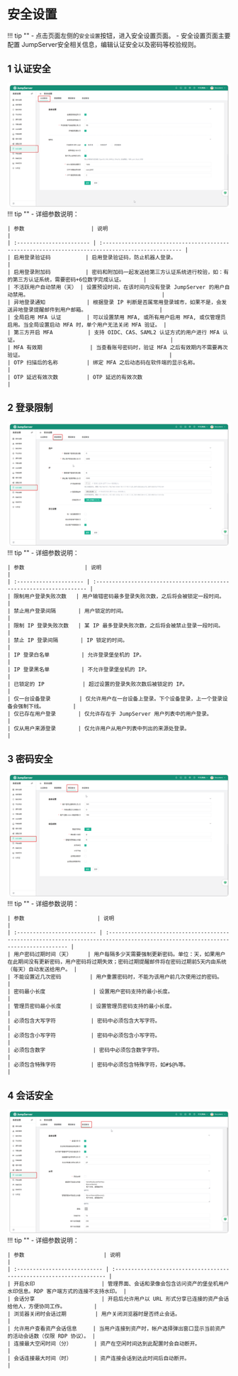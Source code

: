 # 安全设置
!!! tip ""
    - 点击页面左侧的`安全设置`按钮，进入安全设置页面。
    - 安全设置页面主要配置 JumpServer安全相关信息，编辑认证安全以及密码等校验规则。

## 1 认证安全
![V4_security_01.png](../../../img/V4_security_01.png)
!!! tip ""
    - 详细参数说明：

    | 参数                     | 说明                                                                                             |
    | :----------------------- | :----------------------------------------------------------------------------------------------- |
    | 启用登录验证码           | 启用登录验证码，防止机器人登录。                                                                 |
    | 启用登录附加码           | 密码和附加码一起发送给第三方认证系统进行校验，如：有的第三方认证系统，需要密码+6位数字完成认证。      |
    | 不活跃用户自动禁用（天） | 设置预设时间，在该时间内没有登录 JumpServer 的用户自动禁用。                                          |
    | 异地登录通知             | 根据登录 IP 判断是否属常用登录城市，如果不是，会发送异地登录提醒邮件到用户邮箱。                       |
    | 全局启用 MFA 认证        | 可以设置禁用 MFA, 或所有用户启用 MFA, 或仅管理员启用。当全局设置启动 MFA 时，单个用户无法关闭 MFA 验证。 |
    | 第三方开启 MFA           | 支持 OIDC、CAS、SAML2 认证方式的用户进行 MFA 认证。                                                |
    | MFA 有效期               | 当查看账号密码时，验证 MFA 之后有效期内不需要再次验证。                                              |
    | OTP 扫描后的名称         | 绑定 MFA 之后动态码在软件端的显示名称。                                                              |
    | OTP 延迟有效次数         | OTP 延迟的有效次数                                                                                 |


## 2 登录限制
![V4_security_02.png](../../../img/V4_security_02.png)
!!! tip ""
    - 详细参数说明：

    | 参数                   | 说明                                                                 |
    | :--------------------- | :------------------------------------------------------------------- |
    | 限制用户登录失败次数   | 用户输错密码最多登录失败次数，之后将会被锁定一段时间。                     |
    | 禁止用户登录间隔       | 用户锁定的时间。                                                       |
    | 限制 IP 登录失败次数   | 某 IP 最多登录失败次数，之后将会被禁止登录一段时间。                     |
    | 禁止 IP 登录间隔       | IP 锁定的时间。                                                        |
    | IP 登录白名单          | 允许登录堡垒机的 IP。                                                  |
    | IP 登录黑名单          | 不允许登录堡垒机的 IP。                                                 |
    | 已锁定的 IP            | 超过设置的登录失败次数后被锁定的 IP。                                   |
    | 仅一台设备登录         | 仅允许用户在一台设备上登录。下个设备登录，上一个登录设备会强制下线。         |
    | 仅已存在用户登录       | 仅允许存在于 JumpServer 用户列表中的用户登录。                           |
    | 仅从用户来源登录       | 仅允许用户从用户列表中列出的来源处登录。                                 |

## 3 密码安全
![V4_security_03.png](../../../img/V4_security_03.png)
!!! tip ""
    - 详细参数说明：

    | 参数                       | 说明                                                                                                                             |
    | :------------------------- | :------------------------------------------------------------------------------------------------------------------------------- |
    | 用户密码过期时间（天）     | 用户每隔多少天需要强制更新密码。单位：天，如果用户在此期间没有更新密码，用户密码将过期失效；密码过期提醒邮件将在密码过期前5天内由系统（每天）自动发送给用户。 |
    | 不能设置近几次密码         | 用户重置密码时，不能为该用户前几次使用过的密码。                                                                                     |
    | 密码最小长度               | 设置用户密码支持的最小长度。                                                                                                         |
    | 管理员密码最小长度         | 设置管理员密码支持的最小长度。                                                                                                       |
    | 必须包含大写字符           | 密码中必须包含大写字符。                                                                                                             |
    | 必须包含小写字符           | 密码中必须包含小写字符。                                                                                                             |
    | 必须包含数字               | 密码中必须包含数字字符。                                                                                                             |
    | 必须包含特殊字符           | 密码中必须包含特殊字符，如#$@%等。                                                                                                  |

## 4 会话安全
![V4_security_04.png](../../../img/V4_security_04.png)
!!! tip ""
    - 详细参数说明：

    | 参数                         | 说明                                                                 |
    | :--------------------------- | :------------------------------------------------------------------- |
    | 开启水印                     | 管理界面、会话和录像会包含访问资产的堡垒机用户水印信息。RDP 客户端方式的连接不支持水印。 |
    | 会话分享                     | 开启后允许用户以 URL 形式分享已连接的资产会话给他人，方便协同工作。         |
    | 浏览器关闭时会话过期         | 用户关闭浏览器时是否终止会话。                                           |
    | 允许用户查看资产会话信息     | 当用户连接到资产时，帐户选择弹出窗口显示当前资产的活动会话数（仅限 RDP 协议）。 |
    | 连接最大空闲时间（分）       | 资产在空闲时间达到此配置时会自动断开。                                   |
    | 会话连接最大时间（时）       | 资产连接会话到达此时间后自动断开。                                       |
